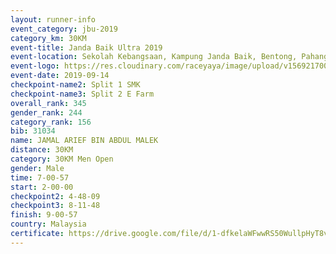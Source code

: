 ```yaml
---
layout: runner-info 
event_category: jbu-2019 
category_km: 30KM 
event-title: Janda Baik Ultra 2019  
event-location: Sekolah Kebangsaan, Kampung Janda Baik, Bentong, Pahang, Malaysia 
event-logo: https://res.cloudinary.com/raceyaya/image/upload/v1569217009/logo/janda-baik_vch1pc.jpg 
event-date: 2019-09-14 
checkpoint-name2: Split 1 SMK 
checkpoint-name3: Split 2 E Farm 
overall_rank: 345
gender_rank: 244
category_rank: 156
bib: 31034
name: JAMAL ARIEF BIN ABDUL MALEK
distance: 30KM
category: 30KM Men Open
gender: Male
time: 7-00-57
start: 2-00-00
checkpoint2: 4-48-09
checkpoint3: 8-11-48
finish: 9-00-57
country: Malaysia
certificate: https://drive.google.com/file/d/1-dfkelaWFwwRS50WullpHyT8vLSaD7pa/view?usp=sharing
---
```

